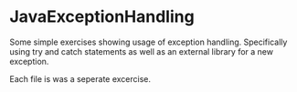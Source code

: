 # JavaExceptionHandling
Some simple exercises showing usage of exception handling.
Specifically using try and catch statements as well as an external library for a new exception.

Each file is was a seperate excercise.
